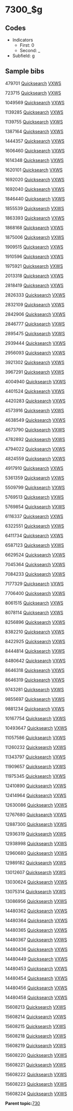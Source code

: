 # 7300\_$g

## Codes

-   Indicators
    -   First: 0
    -   Second: \_
-   Subfield: g

## Sample bibs

479701 [Quicksearch](https://search.library.yale.edu/catalog/479701) [VXWS](http://prodorbis.library.yale.edu:7014/vxws/GetHoldingsService?bibId=479701)

723715 [Quicksearch](https://search.library.yale.edu/catalog/723715) [VXWS](http://prodorbis.library.yale.edu:7014/vxws/GetHoldingsService?bibId=723715)

1049569 [Quicksearch](https://search.library.yale.edu/catalog/1049569) [VXWS](http://prodorbis.library.yale.edu:7014/vxws/GetHoldingsService?bibId=1049569)

1139285 [Quicksearch](https://search.library.yale.edu/catalog/1139285) [VXWS](http://prodorbis.library.yale.edu:7014/vxws/GetHoldingsService?bibId=1139285)

1139755 [Quicksearch](https://search.library.yale.edu/catalog/1139755) [VXWS](http://prodorbis.library.yale.edu:7014/vxws/GetHoldingsService?bibId=1139755)

1387164 [Quicksearch](https://search.library.yale.edu/catalog/1387164) [VXWS](http://prodorbis.library.yale.edu:7014/vxws/GetHoldingsService?bibId=1387164)

1444357 [Quicksearch](https://search.library.yale.edu/catalog/1444357) [VXWS](http://prodorbis.library.yale.edu:7014/vxws/GetHoldingsService?bibId=1444357)

1606460 [Quicksearch](https://search.library.yale.edu/catalog/1606460) [VXWS](http://prodorbis.library.yale.edu:7014/vxws/GetHoldingsService?bibId=1606460)

1614348 [Quicksearch](https://search.library.yale.edu/catalog/1614348) [VXWS](http://prodorbis.library.yale.edu:7014/vxws/GetHoldingsService?bibId=1614348)

1620101 [Quicksearch](https://search.library.yale.edu/catalog/1620101) [VXWS](http://prodorbis.library.yale.edu:7014/vxws/GetHoldingsService?bibId=1620101)

1692020 [Quicksearch](https://search.library.yale.edu/catalog/1692020) [VXWS](http://prodorbis.library.yale.edu:7014/vxws/GetHoldingsService?bibId=1692020)

1692040 [Quicksearch](https://search.library.yale.edu/catalog/1692040) [VXWS](http://prodorbis.library.yale.edu:7014/vxws/GetHoldingsService?bibId=1692040)

1846440 [Quicksearch](https://search.library.yale.edu/catalog/1846440) [VXWS](http://prodorbis.library.yale.edu:7014/vxws/GetHoldingsService?bibId=1846440)

1855539 [Quicksearch](https://search.library.yale.edu/catalog/1855539) [VXWS](http://prodorbis.library.yale.edu:7014/vxws/GetHoldingsService?bibId=1855539)

1863393 [Quicksearch](https://search.library.yale.edu/catalog/1863393) [VXWS](http://prodorbis.library.yale.edu:7014/vxws/GetHoldingsService?bibId=1863393)

1868168 [Quicksearch](https://search.library.yale.edu/catalog/1868168) [VXWS](http://prodorbis.library.yale.edu:7014/vxws/GetHoldingsService?bibId=1868168)

1875006 [Quicksearch](https://search.library.yale.edu/catalog/1875006) [VXWS](http://prodorbis.library.yale.edu:7014/vxws/GetHoldingsService?bibId=1875006)

1909515 [Quicksearch](https://search.library.yale.edu/catalog/1909515) [VXWS](http://prodorbis.library.yale.edu:7014/vxws/GetHoldingsService?bibId=1909515)

1910596 [Quicksearch](https://search.library.yale.edu/catalog/1910596) [VXWS](http://prodorbis.library.yale.edu:7014/vxws/GetHoldingsService?bibId=1910596)

1975921 [Quicksearch](https://search.library.yale.edu/catalog/1975921) [VXWS](http://prodorbis.library.yale.edu:7014/vxws/GetHoldingsService?bibId=1975921)

2013318 [Quicksearch](https://search.library.yale.edu/catalog/2013318) [VXWS](http://prodorbis.library.yale.edu:7014/vxws/GetHoldingsService?bibId=2013318)

2818419 [Quicksearch](https://search.library.yale.edu/catalog/2818419) [VXWS](http://prodorbis.library.yale.edu:7014/vxws/GetHoldingsService?bibId=2818419)

2826333 [Quicksearch](https://search.library.yale.edu/catalog/2826333) [VXWS](http://prodorbis.library.yale.edu:7014/vxws/GetHoldingsService?bibId=2826333)

2832109 [Quicksearch](https://search.library.yale.edu/catalog/2832109) [VXWS](http://prodorbis.library.yale.edu:7014/vxws/GetHoldingsService?bibId=2832109)

2842906 [Quicksearch](https://search.library.yale.edu/catalog/2842906) [VXWS](http://prodorbis.library.yale.edu:7014/vxws/GetHoldingsService?bibId=2842906)

2846777 [Quicksearch](https://search.library.yale.edu/catalog/2846777) [VXWS](http://prodorbis.library.yale.edu:7014/vxws/GetHoldingsService?bibId=2846777)

2895475 [Quicksearch](https://search.library.yale.edu/catalog/2895475) [VXWS](http://prodorbis.library.yale.edu:7014/vxws/GetHoldingsService?bibId=2895475)

2939444 [Quicksearch](https://search.library.yale.edu/catalog/2939444) [VXWS](http://prodorbis.library.yale.edu:7014/vxws/GetHoldingsService?bibId=2939444)

2956093 [Quicksearch](https://search.library.yale.edu/catalog/2956093) [VXWS](http://prodorbis.library.yale.edu:7014/vxws/GetHoldingsService?bibId=2956093)

3921302 [Quicksearch](https://search.library.yale.edu/catalog/3921302) [VXWS](http://prodorbis.library.yale.edu:7014/vxws/GetHoldingsService?bibId=3921302)

3967291 [Quicksearch](https://search.library.yale.edu/catalog/3967291) [VXWS](http://prodorbis.library.yale.edu:7014/vxws/GetHoldingsService?bibId=3967291)

4004940 [Quicksearch](https://search.library.yale.edu/catalog/4004940) [VXWS](http://prodorbis.library.yale.edu:7014/vxws/GetHoldingsService?bibId=4004940)

4401524 [Quicksearch](https://search.library.yale.edu/catalog/4401524) [VXWS](http://prodorbis.library.yale.edu:7014/vxws/GetHoldingsService?bibId=4401524)

4420283 [Quicksearch](https://search.library.yale.edu/catalog/4420283) [VXWS](http://prodorbis.library.yale.edu:7014/vxws/GetHoldingsService?bibId=4420283)

4573916 [Quicksearch](https://search.library.yale.edu/catalog/4573916) [VXWS](http://prodorbis.library.yale.edu:7014/vxws/GetHoldingsService?bibId=4573916)

4638549 [Quicksearch](https://search.library.yale.edu/catalog/4638549) [VXWS](http://prodorbis.library.yale.edu:7014/vxws/GetHoldingsService?bibId=4638549)

4673790 [Quicksearch](https://search.library.yale.edu/catalog/4673790) [VXWS](http://prodorbis.library.yale.edu:7014/vxws/GetHoldingsService?bibId=4673790)

4782892 [Quicksearch](https://search.library.yale.edu/catalog/4782892) [VXWS](http://prodorbis.library.yale.edu:7014/vxws/GetHoldingsService?bibId=4782892)

4794022 [Quicksearch](https://search.library.yale.edu/catalog/4794022) [VXWS](http://prodorbis.library.yale.edu:7014/vxws/GetHoldingsService?bibId=4794022)

4824559 [Quicksearch](https://search.library.yale.edu/catalog/4824559) [VXWS](http://prodorbis.library.yale.edu:7014/vxws/GetHoldingsService?bibId=4824559)

4917910 [Quicksearch](https://search.library.yale.edu/catalog/4917910) [VXWS](http://prodorbis.library.yale.edu:7014/vxws/GetHoldingsService?bibId=4917910)

5361359 [Quicksearch](https://search.library.yale.edu/catalog/5361359) [VXWS](http://prodorbis.library.yale.edu:7014/vxws/GetHoldingsService?bibId=5361359)

5509799 [Quicksearch](https://search.library.yale.edu/catalog/5509799) [VXWS](http://prodorbis.library.yale.edu:7014/vxws/GetHoldingsService?bibId=5509799)

5769513 [Quicksearch](https://search.library.yale.edu/catalog/5769513) [VXWS](http://prodorbis.library.yale.edu:7014/vxws/GetHoldingsService?bibId=5769513)

5769854 [Quicksearch](https://search.library.yale.edu/catalog/5769854) [VXWS](http://prodorbis.library.yale.edu:7014/vxws/GetHoldingsService?bibId=5769854)

6116337 [Quicksearch](https://search.library.yale.edu/catalog/6116337) [VXWS](http://prodorbis.library.yale.edu:7014/vxws/GetHoldingsService?bibId=6116337)

6322551 [Quicksearch](https://search.library.yale.edu/catalog/6322551) [VXWS](http://prodorbis.library.yale.edu:7014/vxws/GetHoldingsService?bibId=6322551)

6411734 [Quicksearch](https://search.library.yale.edu/catalog/6411734) [VXWS](http://prodorbis.library.yale.edu:7014/vxws/GetHoldingsService?bibId=6411734)

6587123 [Quicksearch](https://search.library.yale.edu/catalog/6587123) [VXWS](http://prodorbis.library.yale.edu:7014/vxws/GetHoldingsService?bibId=6587123)

6629524 [Quicksearch](https://search.library.yale.edu/catalog/6629524) [VXWS](http://prodorbis.library.yale.edu:7014/vxws/GetHoldingsService?bibId=6629524)

7045364 [Quicksearch](https://search.library.yale.edu/catalog/7045364) [VXWS](http://prodorbis.library.yale.edu:7014/vxws/GetHoldingsService?bibId=7045364)

7084233 [Quicksearch](https://search.library.yale.edu/catalog/7084233) [VXWS](http://prodorbis.library.yale.edu:7014/vxws/GetHoldingsService?bibId=7084233)

7177329 [Quicksearch](https://search.library.yale.edu/catalog/7177329) [VXWS](http://prodorbis.library.yale.edu:7014/vxws/GetHoldingsService?bibId=7177329)

7706400 [Quicksearch](https://search.library.yale.edu/catalog/7706400) [VXWS](http://prodorbis.library.yale.edu:7014/vxws/GetHoldingsService?bibId=7706400)

8061515 [Quicksearch](https://search.library.yale.edu/catalog/8061515) [VXWS](http://prodorbis.library.yale.edu:7014/vxws/GetHoldingsService?bibId=8061515)

8078114 [Quicksearch](https://search.library.yale.edu/catalog/8078114) [VXWS](http://prodorbis.library.yale.edu:7014/vxws/GetHoldingsService?bibId=8078114)

8256896 [Quicksearch](https://search.library.yale.edu/catalog/8256896) [VXWS](http://prodorbis.library.yale.edu:7014/vxws/GetHoldingsService?bibId=8256896)

8382210 [Quicksearch](https://search.library.yale.edu/catalog/8382210) [VXWS](http://prodorbis.library.yale.edu:7014/vxws/GetHoldingsService?bibId=8382210)

8422925 [Quicksearch](https://search.library.yale.edu/catalog/8422925) [VXWS](http://prodorbis.library.yale.edu:7014/vxws/GetHoldingsService?bibId=8422925)

8444814 [Quicksearch](https://search.library.yale.edu/catalog/8444814) [VXWS](http://prodorbis.library.yale.edu:7014/vxws/GetHoldingsService?bibId=8444814)

8480642 [Quicksearch](https://search.library.yale.edu/catalog/8480642) [VXWS](http://prodorbis.library.yale.edu:7014/vxws/GetHoldingsService?bibId=8480642)

8646318 [Quicksearch](https://search.library.yale.edu/catalog/8646318) [VXWS](http://prodorbis.library.yale.edu:7014/vxws/GetHoldingsService?bibId=8646318)

8646319 [Quicksearch](https://search.library.yale.edu/catalog/8646319) [VXWS](http://prodorbis.library.yale.edu:7014/vxws/GetHoldingsService?bibId=8646319)

9743281 [Quicksearch](https://search.library.yale.edu/catalog/9743281) [VXWS](http://prodorbis.library.yale.edu:7014/vxws/GetHoldingsService?bibId=9743281)

9855697 [Quicksearch](https://search.library.yale.edu/catalog/9855697) [VXWS](http://prodorbis.library.yale.edu:7014/vxws/GetHoldingsService?bibId=9855697)

9881234 [Quicksearch](https://search.library.yale.edu/catalog/9881234) [VXWS](http://prodorbis.library.yale.edu:7014/vxws/GetHoldingsService?bibId=9881234)

10167754 [Quicksearch](https://search.library.yale.edu/catalog/10167754) [VXWS](http://prodorbis.library.yale.edu:7014/vxws/GetHoldingsService?bibId=10167754)

10493647 [Quicksearch](https://search.library.yale.edu/catalog/10493647) [VXWS](http://prodorbis.library.yale.edu:7014/vxws/GetHoldingsService?bibId=10493647)

11057586 [Quicksearch](https://search.library.yale.edu/catalog/11057586) [VXWS](http://prodorbis.library.yale.edu:7014/vxws/GetHoldingsService?bibId=11057586)

11260232 [Quicksearch](https://search.library.yale.edu/catalog/11260232) [VXWS](http://prodorbis.library.yale.edu:7014/vxws/GetHoldingsService?bibId=11260232)

11343797 [Quicksearch](https://search.library.yale.edu/catalog/11343797) [VXWS](http://prodorbis.library.yale.edu:7014/vxws/GetHoldingsService?bibId=11343797)

11909657 [Quicksearch](https://search.library.yale.edu/catalog/11909657) [VXWS](http://prodorbis.library.yale.edu:7014/vxws/GetHoldingsService?bibId=11909657)

11975345 [Quicksearch](https://search.library.yale.edu/catalog/11975345) [VXWS](http://prodorbis.library.yale.edu:7014/vxws/GetHoldingsService?bibId=11975345)

12410890 [Quicksearch](https://search.library.yale.edu/catalog/12410890) [VXWS](http://prodorbis.library.yale.edu:7014/vxws/GetHoldingsService?bibId=12410890)

12414964 [Quicksearch](https://search.library.yale.edu/catalog/12414964) [VXWS](http://prodorbis.library.yale.edu:7014/vxws/GetHoldingsService?bibId=12414964)

12630086 [Quicksearch](https://search.library.yale.edu/catalog/12630086) [VXWS](http://prodorbis.library.yale.edu:7014/vxws/GetHoldingsService?bibId=12630086)

12767680 [Quicksearch](https://search.library.yale.edu/catalog/12767680) [VXWS](http://prodorbis.library.yale.edu:7014/vxws/GetHoldingsService?bibId=12767680)

12887300 [Quicksearch](https://search.library.yale.edu/catalog/12887300) [VXWS](http://prodorbis.library.yale.edu:7014/vxws/GetHoldingsService?bibId=12887300)

12936319 [Quicksearch](https://search.library.yale.edu/catalog/12936319) [VXWS](http://prodorbis.library.yale.edu:7014/vxws/GetHoldingsService?bibId=12936319)

12938998 [Quicksearch](https://search.library.yale.edu/catalog/12938998) [VXWS](http://prodorbis.library.yale.edu:7014/vxws/GetHoldingsService?bibId=12938998)

12960680 [Quicksearch](https://search.library.yale.edu/catalog/12960680) [VXWS](http://prodorbis.library.yale.edu:7014/vxws/GetHoldingsService?bibId=12960680)

12989182 [Quicksearch](https://search.library.yale.edu/catalog/12989182) [VXWS](http://prodorbis.library.yale.edu:7014/vxws/GetHoldingsService?bibId=12989182)

13012607 [Quicksearch](https://search.library.yale.edu/catalog/13012607) [VXWS](http://prodorbis.library.yale.edu:7014/vxws/GetHoldingsService?bibId=13012607)

13030624 [Quicksearch](https://search.library.yale.edu/catalog/13030624) [VXWS](http://prodorbis.library.yale.edu:7014/vxws/GetHoldingsService?bibId=13030624)

13075314 [Quicksearch](https://search.library.yale.edu/catalog/13075314) [VXWS](http://prodorbis.library.yale.edu:7014/vxws/GetHoldingsService?bibId=13075314)

13086956 [Quicksearch](https://search.library.yale.edu/catalog/13086956) [VXWS](http://prodorbis.library.yale.edu:7014/vxws/GetHoldingsService?bibId=13086956)

14480362 [Quicksearch](https://search.library.yale.edu/catalog/14480362) [VXWS](http://prodorbis.library.yale.edu:7014/vxws/GetHoldingsService?bibId=14480362)

14480364 [Quicksearch](https://search.library.yale.edu/catalog/14480364) [VXWS](http://prodorbis.library.yale.edu:7014/vxws/GetHoldingsService?bibId=14480364)

14480365 [Quicksearch](https://search.library.yale.edu/catalog/14480365) [VXWS](http://prodorbis.library.yale.edu:7014/vxws/GetHoldingsService?bibId=14480365)

14480367 [Quicksearch](https://search.library.yale.edu/catalog/14480367) [VXWS](http://prodorbis.library.yale.edu:7014/vxws/GetHoldingsService?bibId=14480367)

14480436 [Quicksearch](https://search.library.yale.edu/catalog/14480436) [VXWS](http://prodorbis.library.yale.edu:7014/vxws/GetHoldingsService?bibId=14480436)

14480449 [Quicksearch](https://search.library.yale.edu/catalog/14480449) [VXWS](http://prodorbis.library.yale.edu:7014/vxws/GetHoldingsService?bibId=14480449)

14480453 [Quicksearch](https://search.library.yale.edu/catalog/14480453) [VXWS](http://prodorbis.library.yale.edu:7014/vxws/GetHoldingsService?bibId=14480453)

14480454 [Quicksearch](https://search.library.yale.edu/catalog/14480454) [VXWS](http://prodorbis.library.yale.edu:7014/vxws/GetHoldingsService?bibId=14480454)

14480456 [Quicksearch](https://search.library.yale.edu/catalog/14480456) [VXWS](http://prodorbis.library.yale.edu:7014/vxws/GetHoldingsService?bibId=14480456)

14480458 [Quicksearch](https://search.library.yale.edu/catalog/14480458) [VXWS](http://prodorbis.library.yale.edu:7014/vxws/GetHoldingsService?bibId=14480458)

15608213 [Quicksearch](https://search.library.yale.edu/catalog/15608213) [VXWS](http://prodorbis.library.yale.edu:7014/vxws/GetHoldingsService?bibId=15608213)

15608214 [Quicksearch](https://search.library.yale.edu/catalog/15608214) [VXWS](http://prodorbis.library.yale.edu:7014/vxws/GetHoldingsService?bibId=15608214)

15608215 [Quicksearch](https://search.library.yale.edu/catalog/15608215) [VXWS](http://prodorbis.library.yale.edu:7014/vxws/GetHoldingsService?bibId=15608215)

15608218 [Quicksearch](https://search.library.yale.edu/catalog/15608218) [VXWS](http://prodorbis.library.yale.edu:7014/vxws/GetHoldingsService?bibId=15608218)

15608219 [Quicksearch](https://search.library.yale.edu/catalog/15608219) [VXWS](http://prodorbis.library.yale.edu:7014/vxws/GetHoldingsService?bibId=15608219)

15608220 [Quicksearch](https://search.library.yale.edu/catalog/15608220) [VXWS](http://prodorbis.library.yale.edu:7014/vxws/GetHoldingsService?bibId=15608220)

15608221 [Quicksearch](https://search.library.yale.edu/catalog/15608221) [VXWS](http://prodorbis.library.yale.edu:7014/vxws/GetHoldingsService?bibId=15608221)

15608222 [Quicksearch](https://search.library.yale.edu/catalog/15608222) [VXWS](http://prodorbis.library.yale.edu:7014/vxws/GetHoldingsService?bibId=15608222)

15608223 [Quicksearch](https://search.library.yale.edu/catalog/15608223) [VXWS](http://prodorbis.library.yale.edu:7014/vxws/GetHoldingsService?bibId=15608223)

15608224 [Quicksearch](https://search.library.yale.edu/catalog/15608224) [VXWS](http://prodorbis.library.yale.edu:7014/vxws/GetHoldingsService?bibId=15608224)

**Parent topic:**[730](../../tags/730/730.md)

